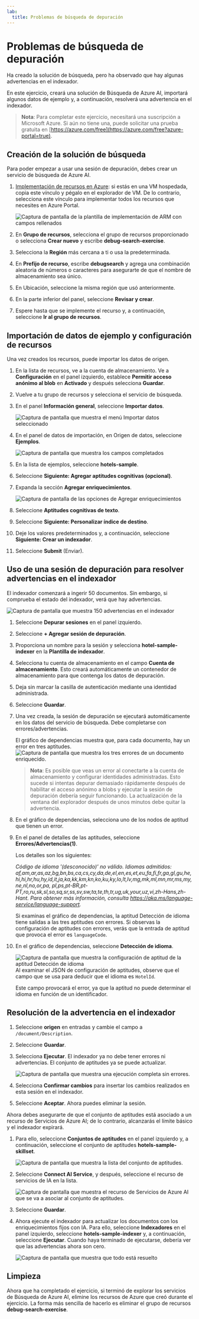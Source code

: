```yaml
---
lab:
  title: Problemas de búsqueda de depuración
---
```


# Problemas de búsqueda de depuración

Ha creado la solución de búsqueda, pero ha observado que hay algunas advertencias en el indexador.

En este ejercicio, creará una solución de Búsqueda de Azure AI, importará algunos datos de ejemplo y, a continuación, resolverá una advertencia en el indexador.

> **Nota**: Para completar este ejercicio, necesitará una suscripción a Microsoft Azure. Si aún no tiene una, puede solicitar una prueba gratuita en [https://azure.com/free](https://azure.com/free?azure-portal=true).

## Creación de la solución de búsqueda

Para poder empezar a usar una sesión de depuración, debes crear un servicio de búsqueda de Azure AI.

1. [Implementación de recursos en Azure](https://portal.azure.com/#create/Microsoft.Template/uri/https%3A%2F%2Fraw.githubusercontent.com%2FMicrosoftLearning%2Fmslearn-knowledge-mining%2Fmain%2FLabfiles%2F08-debug-search%2Fazuredeploy.json): si estás en una VM hospedada, copia este vínculo y pégalo en el explorador de VM. De lo contrario, selecciona este vínculo para implementar todos los recursos que necesites en Azure Portal.

    ![Captura de pantalla de la plantilla de implementación de ARM con campos rellenados](../media/08-media/arm-template-deployment.png)

1. En **Grupo de recursos**, selecciona el grupo de recursos proporcionado o selecciona **Crear nuevo** y escribe **debug-search-exercise**.
1. Selecciona la **Región** más cercana a ti o usa la predeterminada.
1. En **Prefijo de recurso**, escribe **debugsearch** y agrega una combinación aleatoria de números o caracteres para asegurarte de que el nombre de almacenamiento sea único.
1. En Ubicación, seleccione la misma región que usó anteriormente.
1. En la parte inferior del panel, seleccione **Revisar y crear**.
1. Espere hasta que se implemente el recurso y, a continuación, seleccione **Ir al grupo de recursos**.

## Importación de datos de ejemplo y configuración de recursos

Una vez creados los recursos, puede importar los datos de origen.

1. En la lista de recursos, ve a la cuenta de almacenamiento. Ve a **Configuración** en el panel izquierdo, establece **Permitir acceso anónimo al blob** en **Activado** y después selecciona **Guardar**.
1. Vuelve a tu grupo de recursos y selecciona el servicio de búsqueda.
1. En el panel **Información general**, seleccione **Importar datos**.

      ![Captura de pantalla que muestra el menú Importar datos seleccionado](../media/08-media/import-data.png)

1. En el panel de datos de importación, en Origen de datos, seleccione **Ejemplos**.

      ![Captura de pantalla que muestra los campos completados](../media/08-media/import-data-selection-screen-small.png)

1. En la lista de ejemplos, seleccione **hotels-sample**.
1. Seleccione **Siguiente: Agregar aptitudes cognitivas (opcional)**.
1. Expanda la sección **Agregar enriquecimientos**.

    ![Captura de pantalla de las opciones de Agregar enriquecimientos](../media/08-media/add-enrichments.png)

1. Seleccione **Aptitudes cognitivas de texto**.
1. Seleccione **Siguiente: Personalizar índice de destino**.
1. Deje los valores predeterminados y, a continuación, seleccione **Siguiente: Crear un indexador**.
1. Seleccione **Submit** (Enviar).

## Uso de una sesión de depuración para resolver advertencias en el indexador

El indexador comenzará a ingerir 50 documentos. Sin embargo, si comprueba el estado del indexador, verá que hay advertencias.

![Captura de pantalla que muestra 150 advertencias en el indexador](../media/08-media/indexer-warnings.png)

1. Seleccione **Depurar sesiones** en el panel izquierdo.
1. Seleccione **+ Agregar sesión de depuración**.
1. Proporciona un nombre para la sesión y selecciona **hotel-sample-indexer** en la **Plantilla de indexador**.
1. Selecciona tu cuenta de almacenamiento en el campo **Cuenta de almacenamiento**. Esto creará automáticamente un contenedor de almacenamiento para que contenga los datos de depuración.
1. Deja sin marcar la casilla de autenticación mediante una identidad administrada.
1. Seleccione **Guardar**.
1. Una vez creada, la sesión de depuración se ejecutará automáticamente en los datos del servicio de búsqueda. Debe completarse con errores/advertencias.

    El gráfico de dependencias muestra que, para cada documento, hay un error en tres aptitudes.
    ![Captura de pantalla que muestra los tres errores de un documento enriquecido.](../media/08-media/debug-session-errors.png)

    > **Nota**: Es posible que veas un error al conectarte a la cuenta de almacenamiento y configurar identidades administradas. Esto sucede si intentas depurar demasiado rápidamente después de habilitar el acceso anónimo a blobs y ejecutar la sesión de depuración debería seguir funcionando. La actualización de la ventana del explorador después de unos minutos debe quitar la advertencia.

1. En el gráfico de dependencias, selecciona uno de los nodos de aptitud que tienen un error.
1. En el panel de detalles de las aptitudes, seleccione **Errores/Advertencias(1)**.

    Los detalles son los siguientes:

    *Código de idioma '(desconocido)' no válido. Idiomas admitidos: af,am,ar,as,az,bg,bn,bs,ca,cs,cy,da,de,el,en,es,et,eu,fa,fi,fr,ga,gl,gu,he,hi,hi,hr,hu,hy,id,it,ja,ka,kk,km,kn,ko,ku,ky,lo,lt,lv,mg,mk,ml,mn,mr,ms,my,ne,nl,no,or,pa, pl,ps,pt-BR,pt-PT,ro,ru,sk,sl,so,sq,sr,ss,sv,sw,ta,te,th,tr,ug,uk,your,uz,vi,zh-Hans,zh-Hant. Para obtener más información, consulta https://aka.ms/language-service/language-support.*

    Si examinas el gráfico de dependencias, la aptitud Detección de idioma tiene salidas a las tres aptitudes con errores. Si observas la configuración de aptitudes con errores, verás que la entrada de aptitud que provoca el error es `languageCode`.

1. En el gráfico de dependencias, seleccione **Detección de idioma**.

    ![Captura de pantalla que muestra la configuración de aptitud de la aptitud Detección de idioma](../media/08-media/language-detection-skill-settings.png)
    Al examinar el JSON de configuración de aptitudes, observe que el campo que se usa para deducir que el idioma es `HotelId`.

    Este campo provocará el error, ya que la aptitud no puede determinar el idioma en función de un identificador.

## Resolución de la advertencia en el indexador

1. Seleccione **origen** en entradas y cambie el campo a `/document/Description`.
1. Seleccione **Guardar**.
1. Selecciona **Ejecutar**. El indexador ya no debe tener errores ni advertencias. El conjunto de aptitudes ya se puede actualizar.

    ![Captura de pantalla que muestra una ejecución completa sin errores.](../media/08-media/debug-session-complete.png)
   
1. Selecciona **Confirmar cambios** para insertar los cambios realizados en esta sesión en el indexador.
1. Seleccione **Aceptar**. Ahora puedes eliminar la sesión.

Ahora debes asegurarte de que el conjunto de aptitudes está asociado a un recurso de Servicios de Azure AI; de lo contrario, alcanzarás el límite básico y el indexador expirará. 

1. Para ello, seleccione **Conjuntos de aptitudes** en el panel izquierdo y, a continuación, seleccione el conjunto de aptitudes **hotels-sample-skillset**.

    ![Captura de pantalla que muestra la lista del conjunto de aptitudes.](../media/08-media/update-skillset.png)
1. Seleccione **Connect AI Service**, y después, seleccione el recurso de servicios de IA en la lista.

    ![Captura de pantalla que muestra el recurso de Servicios de Azure AI que se va a asociar al conjunto de aptitudes.](../media/08-media/skillset-attach-service.png)
1. Seleccione **Guardar**.

1. Ahora ejecute el indexador para actualizar los documentos con los enriquecimientos fijos con IA. Para ello, seleccione **Indexadores** en el panel izquierdo, seleccione  **hotels-sample-indexer** y, a continuación, seleccione **Ejecutar**.  Cuando haya terminado de ejecutarse, debería ver que las advertencias ahora son cero.

    ![Captura de pantalla que muestra que todo está resuelto](../media/08-media/warnings-fixed-indexer.png)

## Limpieza

 Ahora que ha completado el ejercicio, si terminó de explorar los servicios de Búsqueda de Azure AI, elimine los recursos de Azure que creó durante el ejercicio. La forma más sencilla de hacerlo es eliminar el grupo de recursos **debug-search-exercise**.
